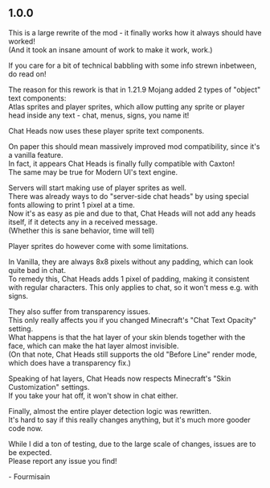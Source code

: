 ## 1.0.0

This is a large rewrite of the mod - it finally works how it always should have worked!  
(And it took an insane amount of work to make it work, work.)

If you care for a bit of technical babbling with some info strewn inbetween, do read on!

The reason for this rework is that in 1.21.9 Mojang added 2 types of "object" text components:  
Atlas sprites and player sprites, which allow putting any sprite or player head inside any text - chat, menus, signs, you name it!

Chat Heads now uses these player sprite text components.

On paper this should mean massively improved mod compatibility, since it's a vanilla feature.  
In fact, it appears Chat Heads is finally fully compatible with Caxton!  
The same may be true for Modern UI's text engine.

Servers will start making use of player sprites as well.  
There was already ways to do "server-side chat heads" by using special fonts allowing to print 1 pixel at a time.  
Now it's as easy as pie and due to that, Chat Heads will not add any heads itself, if it detects any in a received message.  
(Whether this is sane behavior, time will tell)

Player sprites do however come with some limitations.

In Vanilla, they are always 8x8 pixels without any padding, which can look quite bad in chat.  
To remedy this, Chat Heads adds 1 pixel of padding, making it consistent with regular characters. This only applies to chat, so it won't mess e.g. with signs.

They also suffer from transparency issues.  
This only really affects you if you changed Minecraft's "Chat Text Opacity" setting.  
What happens is that the hat layer of your skin blends together with the face, which can make the hat layer almost invisible.  
(On that note, Chat Heads still supports the old "Before Line" render mode, which does have a transparency fix.)

Speaking of hat layers, Chat Heads now respects Minecraft's "Skin Customization" settings.  
If you take your hat off, it won't show in chat either.

Finally, almost the entire player detection logic was rewritten.  
It's hard to say if this really changes anything, but it's much more gooder code now.

While I did a ton of testing, due to the large scale of changes, issues are to be expected.  
Please report any issue you find!

 \- Fourmisain